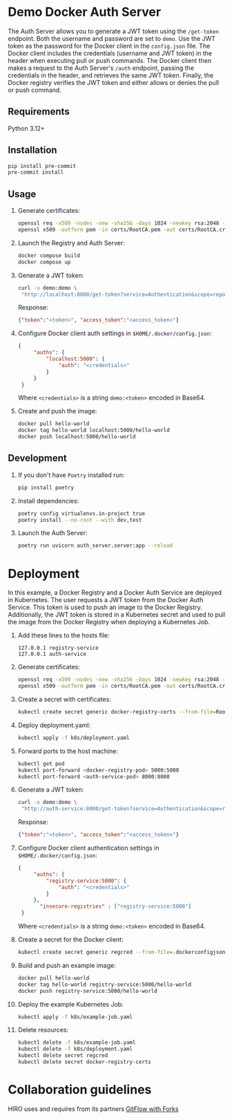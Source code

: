 # Demo Docker Auth Server
The Auth Server allows you to generate a JWT token using the `/get-token` endpoint. Both the username and password are set to `demo`.
Use the JWT token as the password for the Docker client in the `config.json` file.
The Docker client includes the credentials (username and JWT token) in the header when executing pull or push commands.
The Docker client then makes a request to the Auth Server's `/auth` endpoint, passing the credentials in the header, and retrieves the same JWT token.
Finally, the Docker registry verifies the JWT token and either allows or denies the pull or push command.

## Requirements
Python 3.12+

## Installation
```bash
pip install pre-commit
pre-commit install
```

## Usage
1. Generate certificates:
    ```bash
    openssl req -x509 -nodes -new -sha256 -days 1024 -newkey rsa:2048 -keyout certs/RootCA.key -out certs/RootCA.pem
    openssl x509 -outform pem -in certs/RootCA.pem -out certs/RootCA.crt
    ```

2. Launch the Registry and Auth Server:
    ```bash
    docker compose build
    docker compose up
    ```

3. Generate a JWT token:
   ```bash
   curl -u demo:demo \
    "http://localhost:8000/get-token?service=Authentication&scope=repository:hello-world:pull,push&account=demo"
   ```
   Response:
   ```json
   {"token":"<token>", "access_token":"<access_token>"}
   ```

4. Configure Docker client auth settings in `$HOME/.docker/config.json`:
   ```json
   {
        "auths": {
            "localhost:5000": {
                "auth": "<credentials>"
            }
        }
    }
   ```
   Where `<credentials>` is a string `demo:<token>` encoded in Base64.

5. Create and push the image:
   ```bash
   docker pull hello-world
   docker tag hello-world localhost:5000/hello-world
   docker push localhost:5000/hello-world
   ```

## Development
1. If you don't have `Poetry` installed run:
    ```bash
    pip install poetry
    ```

2. Install dependencies:
    ```bash
    poetry config virtualenvs.in-project true
    poetry install --no-root --with dev,test
    ```

3. Launch the Auth Server:
    ```bash
    poetry run uvicorn auth_server.server:app --reload
    ```

# Deployment
In this example, a Docker Registry and a Docker Auth Service are deployed in Kubernetes. The user requests a JWT token from the Docker Auth Service. This token is used to push an image to the Docker Registry. Additionally, the JWT token is stored in a Kubernetes secret and used to pull the image from the Docker Registry when deploying a Kubernetes Job.

1. Add these lines to the hosts file:
    ```text
    127.0.0.1 registry-service
    127.0.0.1 auth-service
    ```

2. Generate certificates:
    ```bash
    openssl req -x509 -nodes -new -sha256 -days 1024 -newkey rsa:2048 -keyout certs/RootCA.key -out certs/RootCA.pem
    openssl x509 -outform pem -in certs/RootCA.pem -out certs/RootCA.crt
    ```

3. Create a secret with certificates:
    ```bash
    kubectl create secret generic docker-registry-certs --from-file=RootCA.crt=certs/RootCA.crt --from-file=RootCA.key=certs/RootCA.key
    ```

4. Deploy deployment.yaml:
    ```bash
    kubectl apply -f k8s/deployment.yaml
    ```

5. Forward ports to the host machine:
    ```bash
    kubectl get pod
    kubectl port-forward <docker-registry-pod> 5000:5000
    kubectl port-forward <auth-service-pod> 8000:8000
    ```

6. Generate a JWT token:
   ```bash
   curl -u demo:demo \
    "http://auth-service:8000/get-token?service=Authentication&scope=repository:hello-world:pull,push&account=demo"
   ```
   Response:
   ```json
   {"token":"<token>", "access_token":"<access_token>"}
   ```

7. Configure Docker client authentication settings in `$HOME/.docker/config.json`:
   ```json
   {
        "auths": {
            "registry-service:5000": {
                "auth": "<credentials>"
            }
        },
	      "insecure-registries" : ["registry-service:5000"]
    }
   ```
   Where `<credentials>` is a string `demo:<token>` encoded in Base64.

8. Create a secret for the Docker client:
    ```bash
    kubectl create secret generic regcred --from-file=.dockerconfigjson=$HOME/.docker/config.json --type=kubernetes.io/dockerconfigjson
    ```

9. Build and push an example image:
    ```bash
    docker pull hello-world
    docker tag hello-world registry-service:5000/hello-world
    docker push registry-service:5000/hello-world
    ```

10. Deploy the example Kubernetes Job:
    ```bash
    kubectl apply -f k8s/example-job.yaml
    ```

11. Delete resources:
    ```bash
    kubectl delete -f k8s/example-job.yaml
    kubectl delete -f k8s/deployment.yaml
    kubectl delete secret regcred
    kubectl delete secret docker-registry-certs
    ```


# Collaboration guidelines
HIRO uses and requires from its partners [GitFlow with Forks](https://hirodevops.notion.site/GitFlow-with-Forks-3b737784e4fc40eaa007f04aed49bb2e?pvs=4)
